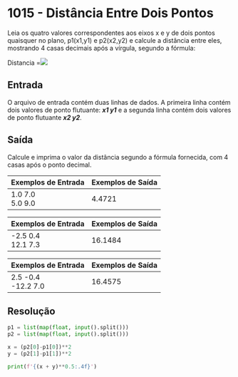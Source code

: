 # 1015 - Distância Entre Dois Pontos


Leia os quatro valores correspondentes aos eixos x e y de dois pontos quaisquer no plano, p1(x1,y1) e p2(x2,y2) e calcule a distância entre eles, mostrando 4 casas decimais após a vírgula, segundo a fórmula:

Distancia =![](https://resources.beecrowd.com.br/gallery/images/problems/UOJ_1015.png)

## Entrada

O arquivo de entrada contém duas linhas de dados. A primeira linha contém dois valores de ponto flutuante: _**x1 y1**_ e a segunda linha contém dois valores de ponto flutuante _**x2 y2**_.

## Saída

Calcule e imprima o valor da distância segundo a fórmula fornecida, com 4 casas após o ponto decimal.

| Exemplos de Entrada      | Exemplos de Saída        |
|--------------------------|--------------------------|
| 1.0 7.0 <br/> 5.0 9.0    | 4.4721                   |

| Exemplos de Entrada      | Exemplos de Saída        |
|--------------------------|--------------------------|
| -2.5 0.4 <br/> 12.1 7.3  | 16.1484                  |

| Exemplos de Entrada      | Exemplos de Saída        |
|--------------------------|--------------------------|
| 2.5 -0.4 <br/> -12.2 7.0 | 16.4575                  |

## Resolução

```python
p1 = list(map(float, input().split()))
p2 = list(map(float, input().split()))

x = (p2[0]-p1[0])**2
y = (p2[1]-p1[1])**2

print(f'{(x + y)**0.5:.4f}')
```
